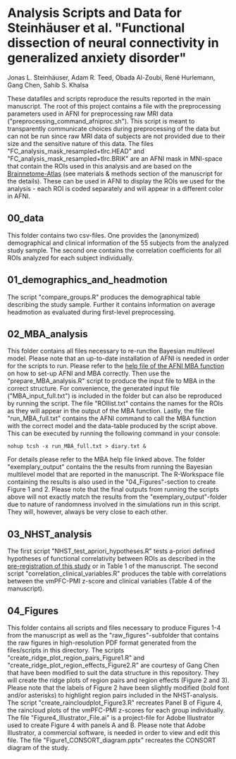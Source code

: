 # Analysis Scripts and Data for Steinhäuser et al. "Functional dissection of neural connectivity in generalized anxiety disorder"
Jonas L. Steinhäuser, Adam R. Teed, Obada Al-Zoubi, René Hurlemann, Gang Chen, Sahib S. Khalsa

These datafiles and scripts reproduce the results reported in the main manuscript.
The root of this project contains a file with the preprocessing parameters used in AFNI for preprocessing raw MRI data ("preprocessing_command_afniproc.sh"). This script is meant to transparently communicate choices during preprocessing of the data but can not be run since raw MRI data of subjects are not provided due to their size and the sensitive nature of this data. 
The files "FC_analysis_mask_resampled+tlrc.HEAD" and "FC_analysis_mask_resampled+tlrc.BRIK" are an AFNI mask in MNI-space that contain the ROIs used in this analysis and are based on the [Brainnetome-Atlas](https://atlas.brainnetome.org/) (see materials & methods section of the manuscript for the details). These can be used in AFNI to display the ROIs we used for the analysis - each ROI is coded separately and will appear in a different color in AFNI.

## 00_data
This folder contains two csv-files. One provides the (anonymized) demographical and clinical information of the 55 subjects from the analyzed study sample. The second one contains the correlation coefficients for all ROIs analyzed for each subject individually. 

## 01_demographics_and_headmotion
The script "compare_groups.R" produces the demographical table describing the study sample. Further it contains information on average headmotion as evaluated during first-level preprocessing. 

## 02_MBA_analysis
This folder contains all files necessary to re-run the Bayesian multilevel model. Please note that an up-to-date installation of AFNI is needed in order for the scripts to run.
Please refer to the [help file of the AFNI MBA function](https://afni.nimh.nih.gov/pub/dist/doc/program_help/MBA.html) on how to set-up AFNI and MBA correctly.
Then use the "prepare_MBA_analysis.R" script to produce the input file to MBA in the correct structure. For convenience, the generated input file ("MBA_input_full.txt") is included in the folder but can also be reproduced by running the script. The file "ROIlist.txt" contains the names for the ROIs as they will appear in the output of the MBA function.
Lastly, the file "run_MBA_full.txt" contains the AFNI command to call the MBA function with the correct model and the data-table produced by the script above. 
This can be executed by running the following command in your console:
```
nohup tcsh -x run_MBA_full.txt > diary.txt &
```
For details please refer to the MBA help file linked above.
The folder "exemplary_output" contains the the results from running the Bayesian multilevel model that are reported in the manuscript. The R-Workspace file containing the results is also used in the "04_Figures"-section to create Figure 1 and 2.
Please note that the final outputs from running the scripts above will not exactly match the results from the "exemplary_output"-folder due to nature of randomness involved in the simulations run in this script. They will, however, always be very close to each other.

## 03_NHST_analysis
The first script "NHST_test_apriori_hypotheses.R" tests a-priori defined hypotheses of functional correlativity between ROIs as described in the [pre-registration of this study](https://osf.io/j29qv) or in Table 1 of the manuscript. The second script "correlation_clinical_variables.R" produces the table with correlations between the vmPFC-PMI z-score and clinical variables (Table 4 of the manuscript).

## 04_Figures
This folder contains all scripts and files necessary to produce Figures 1-4 from the manuscript as well as the "raw_figures"-subfolder that contains the raw figures in high-resolution PDF format generated from the files/scripts in this directory.
The scripts "create_ridge_plot_region_pairs_Figure1.R" and "create_ridge_plot_region_effects_Figure2.R" are courtesy of Gang Chen that have been modified to suit the data structure in this repository. They will create the ridge plots of region pairs and region effects (Figure 2 and 3). Please note that the labels of Figure 2 have been slightly modified (bold font and/or asterisks) to highlight region pairs included in the NHST-analysis.
The script "create_raincloudplot_Figure3.R" recreates Panel B of Figure 4, the raincloud plots of the vmPFC-PMI z-scores for each group individually.
The file "Figure4_Illustrator_File.ai" is a project-file for Adobe Illustrator used to create Figure 4 with panels A and B. Please note that Adobe Illustrator, a commercial software, is needed in order to view and edit this file. The file "Figure1_CONSORT_diagram.pptx" recreates the CONSORT diagram of the study.
